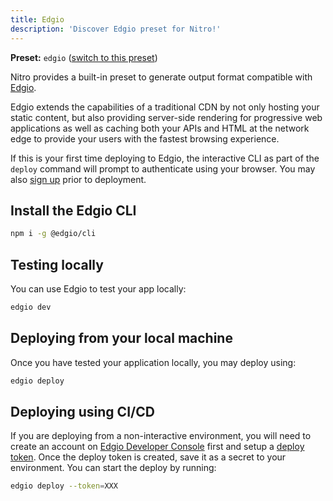 ```yaml
---
title: Edgio
description: 'Discover Edgio preset for Nitro!'
---
```


**Preset:** `edgio` ([switch to this preset](/deploy/#changing-the-deployment-preset))

Nitro provides a built-in preset to generate output format compatible with [Edgio](https://edg.io/).

Edgio extends the capabilities of a traditional CDN by not only hosting your static content, but also providing server-side rendering for progressive web applications as well as caching both your APIs and HTML at the network edge to provide your users with the fastest browsing experience.

If this is your first time deploying to Edgio, the interactive CLI as part of the `deploy` command will prompt to authenticate using your browser. You may also [sign up](https://app.layer0.co/signup) prior to deployment.

## Install the Edgio CLI

```bash
npm i -g @edgio/cli
```

## Testing locally

You can use Edgio to test your app locally:

```bash
edgio dev
```

## Deploying from your local machine

Once you have tested your application locally, you may deploy using:

```bash
edgio deploy
```

## Deploying using CI/CD

If you are deploying from a non-interactive environment, you will need to create an account on [Edgio Developer Console](https://app.layer0.co) first and setup a [deploy token](https://docs.edg.io/guides/basics/deployments#deploy-from-ci). Once the deploy token is created, save it as a secret to your environment. You can start the deploy by running:

```bash
edgio deploy --token=XXX
```
